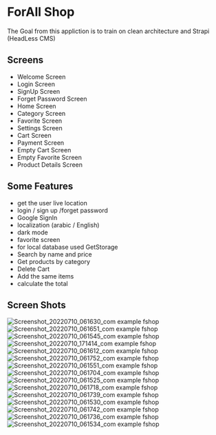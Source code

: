 # ForAll Shop

The Goal from this appliction is to train on clean architecture and Strapi (HeadLess CMS)

## Screens
* Welcome Screen 
* Login Screen
* SignUp Screen
* Forget Password Screen
* Home Screen
* Category Screen
* Favorite Screen
* Settings Screen
* Cart Screen 
* Payment Screen
* Empty Cart Screen
* Empty Favorite Screen
* Product Details Screen

## Some Features
- get the user live location
- login / sign up /forget password
- Google SignIn
- localization (arabic / English)
- dark mode
- favorite screen
- for local database used GetStorage
- Search by name and price
- Get products by category
- Delete Cart
- Add the same items
- calculate the total

## Screen Shots
![Screenshot_20220710_061630_com example fshop](https://user-images.githubusercontent.com/78311079/178155780-542c3f25-0954-43ce-b2bf-df59ab650cd6.jpg)
![Screenshot_20220710_061651_com example fshop](https://user-images.githubusercontent.com/78311079/178155781-c3d4941a-2591-4bc3-af69-8a64f60366fb.jpg)
![Screenshot_20220710_061545_com example fshop](https://user-images.githubusercontent.com/78311079/178155783-ec0c7a7d-7d5c-409f-9687-0aaa8e11c178.jpg)
![Screenshot_20220710_171414_com example fshop](https://user-images.githubusercontent.com/78311079/178155785-ac92c94f-fdab-46b8-9090-1be08cc05968.jpg)
![Screenshot_20220710_061612_com example fshop](https://user-images.githubusercontent.com/78311079/178155789-37ea5f8b-3482-4f3e-8fd8-b39df9b33e81.jpg)
![Screenshot_20220710_061752_com example fshop](https://user-images.githubusercontent.com/78311079/178155792-f8728309-991b-493d-b42e-05b2a6c8d386.jpg)
![Screenshot_20220710_061551_com example fshop](https://user-images.githubusercontent.com/78311079/178155793-7e8737d6-11aa-4202-8b3f-4e4cd985ffc3.jpg)
![Screenshot_20220710_061704_com example fshop](https://user-images.githubusercontent.com/78311079/178155795-0114e262-355a-46da-9e3d-45a551d5b401.jpg)
![Screenshot_20220710_061525_com example fshop](https://user-images.githubusercontent.com/78311079/178155796-22c12b5a-56b1-4bee-9f37-188d8e82d701.jpg)
![Screenshot_20220710_061718_com example fshop](https://user-images.githubusercontent.com/78311079/178155798-73ccb165-869c-47c3-b8f2-f965031a9e5a.jpg)
![Screenshot_20220710_061739_com example fshop](https://user-images.githubusercontent.com/78311079/178155799-d063b93f-a048-4a40-a4ef-4b716e1966f8.jpg)
![Screenshot_20220710_061530_com example fshop](https://user-images.githubusercontent.com/78311079/178155800-02f38da8-d915-4bd0-86bc-17ff58310398.jpg)
![Screenshot_20220710_061742_com example fshop](https://user-images.githubusercontent.com/78311079/178155802-62dc8b8c-34fb-494f-8f7b-e3109a645c28.jpg)
![Screenshot_20220710_061736_com example fshop](https://user-images.githubusercontent.com/78311079/178155803-bd658eb0-832f-43fa-8cd3-cffd49cfdf47.jpg)
![Screenshot_20220710_061534_com example fshop](https://user-images.githubusercontent.com/78311079/178155810-59f89721-9f15-47e2-8965-57cbf39347f5.jpg)




